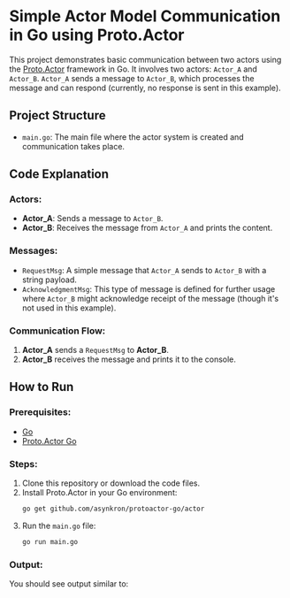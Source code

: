 # Simple Actor Model Communication in Go using Proto.Actor

This project demonstrates basic communication between two actors using the [Proto.Actor](https://github.com/asynkron/protoactor-go) framework in Go. It involves two actors: `Actor_A` and `Actor_B`. `Actor_A` sends a message to `Actor_B`, which processes the message and can respond (currently, no response is sent in this example).

## Project Structure
- `main.go`: The main file where the actor system is created and communication takes place.

## Code Explanation

### Actors:
- **Actor_A**: Sends a message to `Actor_B`.
- **Actor_B**: Receives the message from `Actor_A` and prints the content.

### Messages:
- `RequestMsg`: A simple message that `Actor_A` sends to `Actor_B` with a string payload.
- `AcknowledgmentMsg`: This type of message is defined for further usage where `Actor_B` might acknowledge receipt of the message (though it's not used in this example).

### Communication Flow:
1. **Actor_A** sends a `RequestMsg` to **Actor_B**.
2. **Actor_B** receives the message and prints it to the console.

## How to Run

### Prerequisites:
- [Go](https://golang.org/doc/install)
- [Proto.Actor Go](https://github.com/asynkron/protoactor-go)

### Steps:
1. Clone this repository or download the code files.
2. Install Proto.Actor in your Go environment:
    ```bash
    go get github.com/asynkron/protoactor-go/actor
    ```
3. Run the `main.go` file:
    ```bash
    go run main.go
    ```

### Output:
You should see output similar to:
